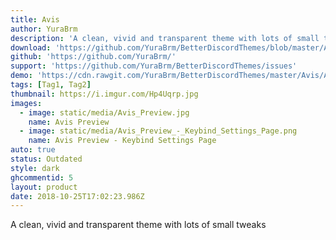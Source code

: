 ```yaml
---
title: Avis
author: YuraBrm
description: 'A clean, vivid and transparent theme with lots of small tweaks'
download: 'https://github.com/YuraBrm/BetterDiscordThemes/blob/master/Avis/Avis.theme.css'
github: 'https://github.com/YuraBrm/'
support: 'https://github.com/YuraBrm/BetterDiscordThemes/issues'
demo: 'https://cdn.rawgit.com/YuraBrm/BetterDiscordThemes/master/Avis/Avis.theme.css'
tags: [Tag1, Tag2]
thumbnail: https://i.imgur.com/Hp4Uqrp.jpg
images:
  - image: static/media/Avis_Preview.jpg
    name: Avis Preview
  - image: static/media/Avis_Preview_-_Keybind_Settings_Page.png
    name: Avis Preview - Keybind Settings Page
auto: true
status: Outdated
style: dark
ghcommentid: 5
layout: product
date: 2018-10-25T17:02:23.986Z
---
```

A clean, vivid and transparent theme with lots of small tweaks
